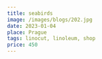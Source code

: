```yaml
---
title: seabirds
image: /images/blogs/202.jpg
date: 2023-01-04
place: Prague
tags: linocut, linoleum, shop
price: 450
---
```


